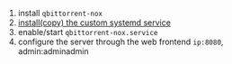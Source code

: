 1. install `qbittorrent-nox`
2. [install(copy) the custom systemd service](./configs/etc/systemd/system/qbittorrent-nox.service)
3. enable/start `qbittorrent-nox.service`
4. configure the server through the web frontend `ip:8080`, admin:adminadmin
